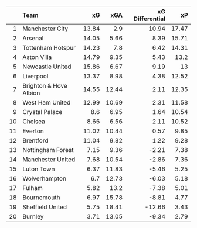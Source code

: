 |    | Team                   |    xG |   xGA |   xG Differential |    xP |
|---:|:-----------------------|------:|------:|------------------:|------:|
|  1 | Manchester City        | 13.84 |  2.9  |             10.94 | 17.47 |
|  2 | Arsenal                | 14.05 |  5.66 |              8.39 | 15.71 |
|  3 | Tottenham Hotspur      | 14.23 |  7.8  |              6.42 | 14.31 |
|  4 | Aston Villa            | 14.79 |  9.35 |              5.43 | 13.2  |
|  5 | Newcastle United       | 15.86 |  6.67 |              9.19 | 13    |
|  6 | Liverpool              | 13.37 |  8.98 |              4.38 | 12.52 |
|  7 | Brighton & Hove Albion | 14.55 | 12.44 |              2.11 | 12.35 |
|  8 | West Ham United        | 12.99 | 10.69 |              2.31 | 11.58 |
|  9 | Crystal Palace         |  8.6  |  6.95 |              1.64 | 10.54 |
| 10 | Chelsea                |  8.66 |  6.56 |              2.11 | 10.52 |
| 11 | Everton                | 11.02 | 10.44 |              0.57 |  9.85 |
| 12 | Brentford              | 11.04 |  9.82 |              1.22 |  9.28 |
| 13 | Nottingham Forest      |  7.15 |  9.36 |             -2.21 |  7.38 |
| 14 | Manchester United      |  7.68 | 10.54 |             -2.86 |  7.36 |
| 15 | Luton Town             |  6.37 | 11.83 |             -5.46 |  5.25 |
| 16 | Wolverhampton          |  6.7  | 12.73 |             -6.03 |  5.18 |
| 17 | Fulham                 |  5.82 | 13.2  |             -7.38 |  5.01 |
| 18 | Bournemouth            |  6.97 | 15.78 |             -8.81 |  4.77 |
| 19 | Sheffield United       |  5.75 | 18.41 |            -12.66 |  3.43 |
| 20 | Burnley                |  3.71 | 13.05 |             -9.34 |  2.79 |